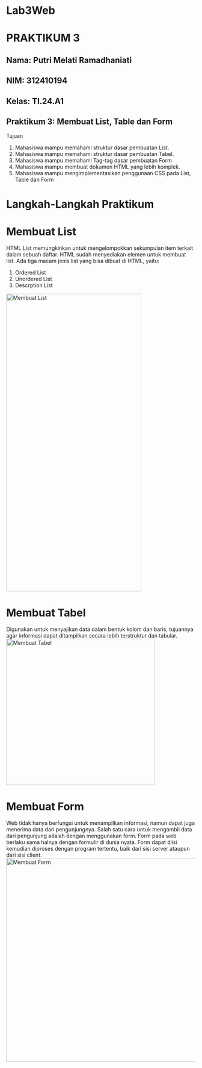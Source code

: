 # Lab3Web
# PRAKTIKUM 3
## Nama: Putri Melati Ramadhaniati
## NIM: 312410194
## Kelas: TI.24.A1

## Praktikum 3: Membuat List, Table dan Form
Tujuan
1. Mahasiswa mampu memahami struktur dasar pembuatan List.
2. Mahasiswa mampu memahami struktur dasar pembuatan Tabel.
3. Mahasiswa mampu memahami Tag-tag dasar pembuatan Form
4. Mahasiswa mampu membuat dokumen HTML yang lebih komplek.
5. Mahasiswa mampu mengimplementasikan penggunaan CSS pada List, Table dan Form

# Langkah-Langkah Praktikum

# Membuat List
HTML List memungkinkan untuk mengelompokkan sekumpulan item terkait dalam sebuah daftar.
HTML sudah menyediakan elemen untuk membuat list. Ada tiga macam jenis list yang bisa dibuat
di HTML, yaitu:
1. Ordered List
2. Unordered List
3. Descrption List
 <img width="359" height="791" alt="Membuat List" src="https://github.com/user-attachments/assets/11323a16-d8a5-432c-b0ce-918d7a2e248d" />

# Membuat Tabel
Digunakan untuk menyajikan data dalam bentuk kolom dan baris, tujuannya agar informasi dapat
ditampilkan secara lebih terstruktur dan tabular.
<img width="394" height="389" alt="Membuat Tabel" src="https://github.com/user-attachments/assets/98557ec8-ccaa-4c7e-91a3-740bc73804cc" />

# Membuat Form
Web tidak hanya berfungsi untuk menampilkan informasi, namun dapat juga menerima data dari
pengunjungnya. Salah satu cara untuk mengambil data dari pengunjung adalah dengan
menggunakan form. Form pada web berlaku sama halnya dengan formulir di dunia nyata. Form
dapat diisi kemudian diproses dengan program tertentu, baik dari sisi server ataupun dari sisi
client.
<img width="564" height="541" alt="Membuat Form" src="https://github.com/user-attachments/assets/4fbe6d58-a61c-482a-a115-2b459d5d28ef" />


   
   
